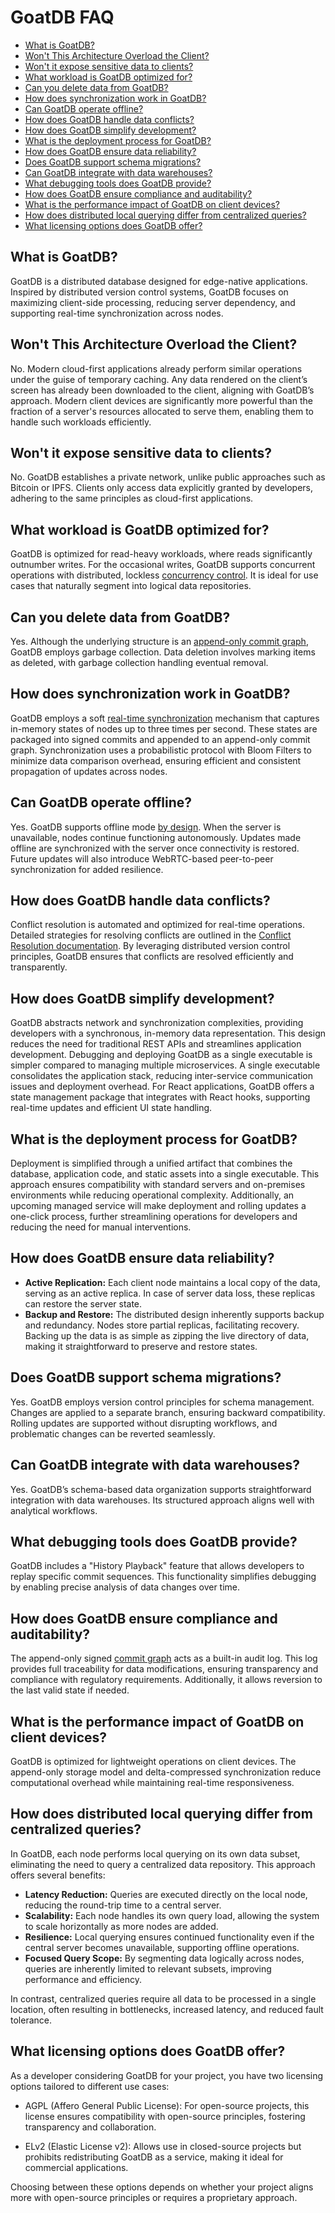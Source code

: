 # GoatDB FAQ

- [What is GoatDB?](#what-is-goatdb)
- [Won't This Architecture Overload the Client?](#wont-this-architecture-overload-the-client)
- [Won't it expose sensitive data to clients?](#wont-it-expose-sensitive-data-to-clients)
- [What workload is GoatDB optimized for?](#what-workload-is-goatdb-optimized-for)
- [Can you delete data from GoatDB?](#can-you-delete-data-from-goatdb)
- [How does synchronization work in GoatDB?](#how-does-synchronization-work-in-goatdb)
- [Can GoatDB operate offline?](#can-goatdb-operate-offline)
- [How does GoatDB handle data conflicts?](#how-does-goatdb-handle-data-conflicts)
- [How does GoatDB simplify development?](#how-does-goatdb-simplify-development)
- [What is the deployment process for GoatDB?](#what-is-the-deployment-process-for-goatdb)
- [How does GoatDB ensure data reliability?](#how-does-goatdb-ensure-data-reliability)
- [Does GoatDB support schema migrations?](#does-goatdb-support-schema-migrations)
- [Can GoatDB integrate with data warehouses?](#can-goatdb-integrate-with-data-warehouses)
- [What debugging tools does GoatDB provide?](#what-debugging-tools-does-goatdb-provide)
- [How does GoatDB ensure compliance and auditability?](#how-does-goatdb-ensure-compliance-and-auditability)
- [What is the performance impact of GoatDB on client devices?](#what-is-the-performance-impact-of-goatdb-on-client-devices)
- [How does distributed local querying differ from centralized queries?](#how-does-distributed-local-querying-differ-from-centralized-queries)
- [What licensing options does GoatDB offer?](#what-licensing-options-does-goatdb-offer)

## What is GoatDB?

GoatDB is a distributed database designed for edge-native applications. Inspired by distributed version control systems, GoatDB focuses on maximizing client-side processing, reducing server dependency, and supporting real-time synchronization across nodes.

## Won't This Architecture Overload the Client?

No. Modern cloud-first applications already perform similar operations under the guise of temporary caching. Any data rendered on the client’s screen has already been downloaded to the client, aligning with GoatDB’s approach. Modern client devices are significantly more powerful than the fraction of a server's resources allocated to serve them, enabling them to handle such workloads efficiently.

## Won't it expose sensitive data to clients?

No. GoatDB establishes a private network, unlike public approaches such as Bitcoin or IPFS. Clients only access data explicitly granted by developers, adhering to the same principles as cloud-first applications.

## What workload is GoatDB optimized for?

GoatDB is optimized for read-heavy workloads, where reads significantly outnumber writes. For the occasional writes, GoatDB supports concurrent operations with distributed, lockless [concurrency control](architecture.md). It is ideal for use cases that naturally segment into logical data repositories.

## Can you delete data from GoatDB?

Yes. Although the underlying structure is an [append-only commit graph](commit-graph.md), GoatDB employs garbage collection. Data deletion involves marking items as deleted, with garbage collection handling eventual removal.

## How does synchronization work in GoatDB?

GoatDB employs a soft [real-time synchronization](sync.md) mechanism that captures in-memory states of nodes up to three times per second. These states are packaged into signed commits and appended to an append-only commit graph. Synchronization uses a probabilistic protocol with Bloom Filters to minimize data comparison overhead, ensuring efficient and consistent propagation of updates across nodes.

## Can GoatDB operate offline?

Yes. GoatDB supports offline mode [by design](architecture.md). When the server is unavailable, nodes continue functioning autonomously. Updates made offline are synchronized with the server once connectivity is restored. Future updates will also introduce WebRTC-based peer-to-peer synchronization for added resilience.

## How does GoatDB handle data conflicts?

Conflict resolution is automated and optimized for real-time operations. Detailed strategies for resolving conflicts are outlined in the [Conflict Resolution documentation](./conflict-resolution.md). By leveraging distributed version control principles, GoatDB ensures that conflicts are resolved efficiently and transparently.

## How does GoatDB simplify development?

GoatDB abstracts network and synchronization complexities, providing developers with a synchronous, in-memory data representation. This design reduces the need for traditional REST APIs and streamlines application development. Debugging and deploying GoatDB as a single executable is simpler compared to managing multiple microservices. A single executable consolidates the application stack, reducing inter-service communication issues and deployment overhead. For React applications, GoatDB offers a state management package that integrates with React hooks, supporting real-time updates and efficient UI state handling.

## What is the deployment process for GoatDB?

Deployment is simplified through a unified artifact that combines the database, application code, and static assets into a single executable. This approach ensures compatibility with standard servers and on-premises environments while reducing operational complexity. Additionally, an upcoming managed service will make deployment and rolling updates a one-click process, further streamlining operations for developers and reducing the need for manual interventions.

## How does GoatDB ensure data reliability?

- **Active Replication:** Each client node maintains a local copy of the data, serving as an active replica. In case of server data loss, these replicas can restore the server state.
- **Backup and Restore:** The distributed design inherently supports backup and redundancy. Nodes store partial replicas, facilitating recovery. Backing up the data is as simple as zipping the live directory of data, making it straightforward to preserve and restore states.

## Does GoatDB support schema migrations?

Yes. GoatDB employs version control principles for schema management. Changes are applied to a separate branch, ensuring backward compatibility. Rolling updates are supported without disrupting workflows, and problematic changes can be reverted seamlessly.

## Can GoatDB integrate with data warehouses?

Yes. GoatDB’s schema-based data organization supports straightforward integration with data warehouses. Its structured approach aligns well with analytical workflows.

## What debugging tools does GoatDB provide?

GoatDB includes a "History Playback" feature that allows developers to replay specific commit sequences. This functionality simplifies debugging by enabling precise analysis of data changes over time.

## How does GoatDB ensure compliance and auditability?

The append-only signed [commit graph](commit-graph.md) acts as a built-in audit log. This log provides full traceability for data modifications, ensuring transparency and compliance with regulatory requirements. Additionally, it allows reversion to the last valid state if needed.

## What is the performance impact of GoatDB on client devices?

GoatDB is optimized for lightweight operations on client devices. The append-only storage model and delta-compressed synchronization reduce computational overhead while maintaining real-time responsiveness.

## How does distributed local querying differ from centralized queries?

In GoatDB, each node performs local querying on its own data subset, eliminating the need to query a centralized data repository. This approach offers several benefits:

- **Latency Reduction:** Queries are executed directly on the local node, reducing the round-trip time to a central server.
- **Scalability:** Each node handles its own query load, allowing the system to scale horizontally as more nodes are added.
- **Resilience:** Local querying ensures continued functionality even if the central server becomes unavailable, supporting offline operations.
- **Focused Query Scope:** By segmenting data logically across nodes, queries are inherently limited to relevant subsets, improving performance and efficiency.

In contrast, centralized queries require all data to be processed in a single location, often resulting in bottlenecks, increased latency, and reduced fault tolerance.

## What licensing options does GoatDB offer?

As a developer considering GoatDB for your project, you have two licensing options tailored to different use cases:

- AGPL (Affero General Public License): For open-source projects, this license ensures compatibility with open-source principles, fostering transparency and collaboration.

- ELv2 (Elastic License v2): Allows use in closed-source projects but prohibits redistributing GoatDB as a service, making it ideal for commercial applications.

Choosing between these options depends on whether your project aligns more with open-source principles or requires a proprietary approach.
